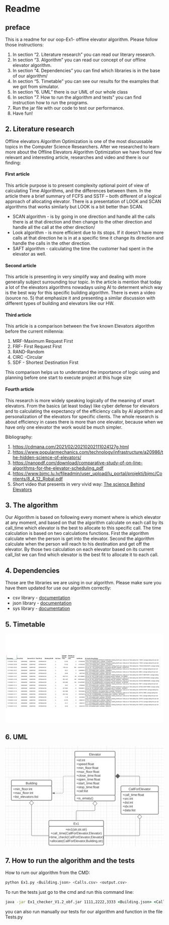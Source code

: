 
# Readme

## preface

This is a readme for our oop-Ex1- offline elevator algorithm.
Please follow those instructions:
1. In section “2. Literature research” you can read our literary research.
2. In section “3. Algorithm” you can read our concept of our offline elevator algorithm.
3. In section “4. Dependencies” you can find which libraries is in the base of our algorithm/
4. In section “5. Timetable” you can see our results for the examples that we got from simulator.
5. In section “6. UML” there is our UML of our whole class
6. In section "7. How to run the algorithm and tests" you can find instruction how to run the programs.
7. Run the jar file with our code to test our performance.
8. Have fun!

## 2. Literature research

Offline elevators Algorithm Optimization is one of the most discussable topics in the Computer Science Researchers.
After we researched to learn more about the Offline Elevators Algorithm Optimization we have found few relevant and interesting article, researches and video and there is our finding:

#### First article

This article purpose is to present complexity optional point of view of calculating Time Algorithms, and the differences between them. In the article there a brief summary of FCFS and SSTF – both different of a logical approach of allocating elevator. 
There is a presentation of LOOK and SCAN algorithms that works similarly but LOOK is a bit better than SCAN. 

* SCAN algorithm - is by going in one direction and handle all the calls there is at that direction and then change to the other direction and handle all the call at the other direction/
* Look algorithm - is more efficient due to its stops. If it doesn't have more calls at that direction he is in at a specific time it change its direction and handle the calls in the other direction.
* SAFT algorithm - calculating the time the customer had spent in the elevator as well.

#### Second article

This article is presenting in very simplify way and dealing with more generally subject surrounding tour topic. In the article is mention that today a lot of the elevators algorithms nowadays using AI to determent which way is the best way for this specific building algorithm.
There is even a video (source no. 5) that emphasize it and presenting a similar discussion with different types of building and elevators like our HW.

#### Third article

This article is a comparison between the five known Elevators algorithm before the current millennia:
1. MRF-Maximum Request First
2. FRF- First Request First
3. RAND-Random
4. CIRC -Circular
5. SDF - Shortest Destination First 


This comparison helps us to understand the importance of logic using and planning before one start to execute project at this huge size

#### Fourth article

This research is more widely speaking logically of the meaning of smart elevators. From the basics (at least today) like cyber defense for elevators and to calculating the expectancy of the efficiency calls by AI algorithm and personalization of the elevators for specific clients. The whole research is about efficiency in cases there is more than one elevator, because when we have only one elevator the work would be much simpler.

Bibliography:
1. https://cdmana.com/2021/02/20210202111024127g.html
2. https://www.popularmechanics.com/technology/infrastructure/a20986/the-hidden-science-of-elevators/
3. https://nanopdf.com/download/comparative-study-of-on-line-algorithms-for-the-elevator-scheduling_pdf
4. https://www.bjmc.lu.lv/fileadmin/user_upload/lu_portal/projekti/bjmc/Contents/8_4_12_Robal.pdf
5. Short video that presents in very vivid way: 
                                    [The science Behind Elevators](https://www.youtube.com/watch?v=xOayymoIl8U)

            

## 3. The algorithm

Our Algorithm is based on following every moment where is which elevator at any moment, and based on that the algorithm calculate on each call by its call_time which elevator is the best to allocate to this specific call.
The time calculation is based on two calculations functions.
First the algorithm calculate when the person is get into the elevator.
Second the algorithm calculate when the person will reach to his destination and get off the elevator.
By those two calculation on each elevator based on its current call_list we can find which elevator is the best fit to allocate it to each call.


## 4. Dependencies 
Those are the libraries we are using in our algorithm. Please make sure you have them updated for use our algorithm correctly:

* csv library - [documentation](https://docs.python.org/3/library/csv.html)
* json library - [documentation](https://docs.python.org/3/library/json.html)
* sys library - [documentation](https://docs.python.org/3/library/sys.html)

## 5. Timetable
![TimeTable.png](TimeTable.png)

## 6. UML
![UML.png](UML.PNG)

## 7. How to run the algorithm and the tests

How to rum our algorithm from the CMD:

```bash
python Ex1.py <Building.json> <Calls.csv> <output.csv>
```
To run the tests just go to the cmd and run this command line:
```cmd
java -jar Ex1_checker_V1.2_obf.jar 1111,2222,3333 <Building.json> <Calls.csv> <output.csv>
```
you can also run manually our tests for our algorithm and function in the file Tests.py

